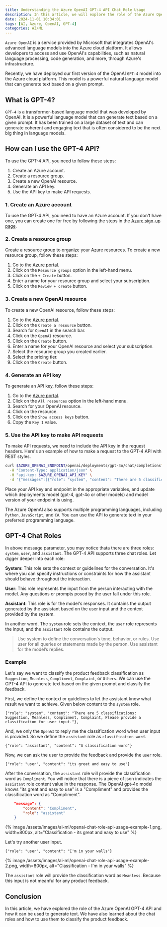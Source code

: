 ```yaml
---
title: Understanding the Azure OpenAI GPT-4 API Chat Role Usage
description: In this article, we will explore the role of the Azure OpenAI GPT-4 API and how it can be used to generate text.
date: 2024-11-01 10:34:01
tags: [AI, Azure, OpenAI, GPT-4]
categories: AI/ML
---
```


`Azure OpenAI` is a service provided by Microsoft that integrates OpenAI's advanced language models into the Azure cloud platform. It allows developers to access and use OpenAI's capabilities, such as natural language processing, code generation, and more, through Azure's infrastructure.

Recently, we have deployed our first version of the OpenAI `GPT-4` model into the Azure cloud platform. This model is a powerful natural language model that can generate text based on a given prompt.

## What is GPT-4?
`GPT-4` is a transformer-based language model that was developed by OpenAI. It is a powerful language model that can generate text based on a given prompt. It has been trained on a large dataset of text and can generate coherent and engaging text that is often considered to be the next big thing in language models.

## How can I use the GPT-4 API?
To use the GPT-4 API, you need to follow these steps:

1. Create an Azure account.
2. Create a resource group.
3. Create a new OpenAI resource.
4. Generate an API key.
5. Use the API key to make API requests.

### 1. Create an Azure account
To use the GPT-4 API, you need to have an Azure account. If you don't have one, you can create one for free by following the steps in the [Azure sign-up page](https://azure.microsoft.com/en-us/free/).

### 2. Create a resource group
Create a resource group to organize your Azure resources. To create a new resource group, follow these steps:

1. Go to the [Azure portal](https://portal.azure.com/).
2. Click on the `Resource groups` option in the left-hand menu.
3. Click on the `+ Create` button.
4. Enter a name for your resource group and select your subscription.
5. Click on the `Review + create` button.

### 3. Create a new OpenAI resource
To create a new OpenAI resource, follow these steps:

1. Go to the [Azure portal](https://portal.azure.com/).
2. Click on the `Create a resource` button.
3. Search for `OpenAI` in the search bar.
4. Click on the `OpenAI` resource.
5. Click on the `Create` button.
6. Enter a name for your OpenAI resource and select your subscription.
7. Select the resource group you created earlier.
8. Select the pricing tier.
9. Click on the `Create` button.

### 4. Generate an API key
To generate an API key, follow these steps:

1. Go to the [Azure portal](https://portal.azure.com/).
2. Click on the `All resources` option in the left-hand menu.
3. Search for your OpenAI resource.
4. Click on the resource.
5. Click on the `Show access keys` button.
6. Copy the `Key 1` value.

### 5. Use the API key to make API requests
To make API requests, we need to include the API key in the request headers. Here's an example of how to make a request to the GPT-4 API with REST styles. 

``` Bash
curl $AZURE_OPENAI_ENDPOINT/openai/deployments/gpt-4o/chat/completions?api-version=2023-07-01-preview \
  -H "Content-Type: application/json" \
  -H "api-key: $AZURE_OPENAI_API_KEY" \
  -d '{"messages":[{"role": "system", "content": "There are 5 classifications: Suggestion, Meanless, Compliment, Complaint, Please provide a classification for user input."},{"role": "user", "content": "Does Azure OpenAI support customer managed keys?"},{"role": "assistant", "content": "A classification word"},{"role": "user", "content": "its great and easy to use"}]}'
```

Place your API key and endpoint in the appropriate variables, and update which deployments model (gpt-4, gpt-4o or other models) and model version of your endpoint is using.

The Azure OpenAI also supports multiple programming languages, including `Python`, `JavaScript`, and `C#`. You can use the API to generate text in your preferred programming language.

## GPT-4 Chat Roles
In above message parameter, you may notice thata there are three roles: `system`, `user`, and `assistant`. The GPT-4 API supports three chat roles. Let digger deeper into each role:

**System**: This role sets the context or guidelines for the conversation. It's where you can specify instructions or constraints for how the assistant should behave throughout the interaction.

**User**: This role represents the input from the person interacting with the model. Any questions or prompts posed by the user fall under this role.

**Assistant**: This role is for the model's responses. It contains the output generated by the assistant based on the user input and the context provided by the system.

In another word. The `system` role sets the context, the `user` role represents the input, and the `assistant` role contains the output.

> Use system to define the conversation's tone, behavior, or rules.
> Use user for all queries or statements made by the person.
> Use assistant for the model’s replies.

### Example
Let's say we want to classify the product feedback classification as `Suggestion`, `Meanless`, `Compliment`, `Complaint`, or `Others`. We can use the GPT-4 API to generate text based on the given prompt and classify the feedback.

First, we define the context or guidelines to let the assistant know what result we want to achieve. Given below content to the `system` role.

``` text
{"role": "system", "content": "There are 5 classifications: Suggestion, Meanless, Compliment, Complaint, Please provide a classification for user input."},
```

And, we only the `OpenAI` to reply me the classification word when user input is provided. So we define the `assistant` role as `classification word`.

``` text
{"role": "assistant", "content": "A classification word"}
```

Now, we can ask the user to provide the feedback and provide the `user` role.

``` text
{"role": "user", "content": "its great and easy to use"}
```

After the conversation, the `assistant` role will provide the classification word as `Compliment`. You will notice that there is a piece of json indicates the `assistant` role content value in the response. The OpenAI gpt-4o model knows "its great and easy to use" is a "Compliment" and provides the classification word as "Compliment".

``` json
    "message": {
        "content": "Compliment",
        "role": "assistant"
    }
```

{% image /assets/images/ai-ml/openai-chat-role-api-usage-example-1.png, width=800px, alt="Classification - its great and easy to use" %}

Let's try another user input.

``` text
{"role": "user", "content": "I'm in your walls"}
```

{% image /assets/images/ai-ml/openai-chat-role-api-usage-example-2.png, width=800px, alt="Classification - I'm in your walls" %}

The `assistant` role will provide the classification word as `Meanless`. Because this input is not meanful for any product feedback.

## Conclusion
In this article, we have explored the role of the Azure OpenAI GPT-4 API and how it can be used to generate text. We have also learned about the chat roles and how to use them to classify the product feedback.
